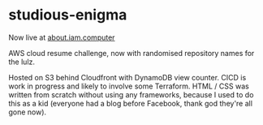 # studious-enigma
Now live at [about.iam.computer](https://about.iam.computer)

AWS cloud resume challenge, now with randomised repository names for the lulz.

Hosted on S3 behind Cloudfront with DynamoDB view counter. 
CICD is work in progress and likely to involve some Terraform. 
HTML / CSS was written from scratch without using any frameworks, because I used to do this as a kid (everyone had a blog before Facebook, thank god they're all gone now).